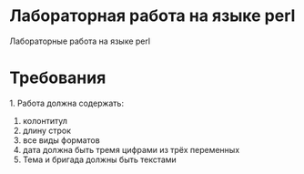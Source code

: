 # Лабораторная работа на языке perl
Лабораторные работа на языке perl
<h1>Требования</h1>
  1. Работа должна содержать:
<ol type="а">
  <li>колонтитул</li>
  <li>длину строк</li>
  <li>все виды форматов</li>
  <li>дата должна быть тремя цифрами из трёх переменных</li>
  <li>Тема и бригада должны быть текстами</li>
</ol>
